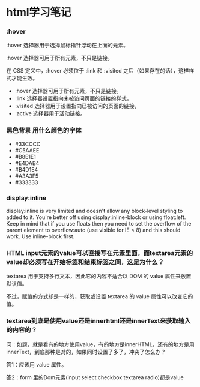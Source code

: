 html学习笔记
==========

### :hover

:hover 选择器用于选择鼠标指针浮动在上面的元素。

:hover 选择器可用于所有元素，不只是链接。

在 CSS 定义中，:hover 必须位于 :link 和 :visited 之后（如果存在的话），这样样式才能生效。

* :hover 选择器可用于所有元素，不只是链接。
* :link 选择器设置指向未被访问页面的链接的样式，
* :visited 选择器用于设置指向已被访问的页面的链接，
* :active 选择器用于活动链接。

### 黑色背景 用什么颜色的字体

* #33CCCC
* #C5AAEE
* #B8E1E1
* #E4DAB4
* #B4D1E4
* #A3A3F5
* #333333 

### display:inline

display:inline is very limited and doesn't allow any block-level styling to added to it. You're better off using display:inline-block or using float:left. Keep in mind that if you use floats then you need to set the overflow of the parent element to overflow:auto (use visible for IE < 8) and this should work. Use inline-block first.

### HTML input元素的value可以直接写在元素里面，而textarea元素的value却必须写在开始标签和结束标签之间，这是为什么？

textarea 用于支持多行文本，因此它的内容不适合以 DOM 的 value 属性来放置默认值。

不过，赋值的方式却是一样的，获取或设置 textarea 的 value 属性可以改变它的值。

### textarea到底是使用value还是innerhtml还是innerText来获取输入的内容的？

问：如题，就是看有的地方使用value，有的地方是innerHTML，还有的地方是用innerText，到底那种是对的，如果同时设置了多了，冲突了怎么办？

答1：应该用 value 属性。

答2：form 里的Dom元素(input select checkbox textarea radio)都是value
